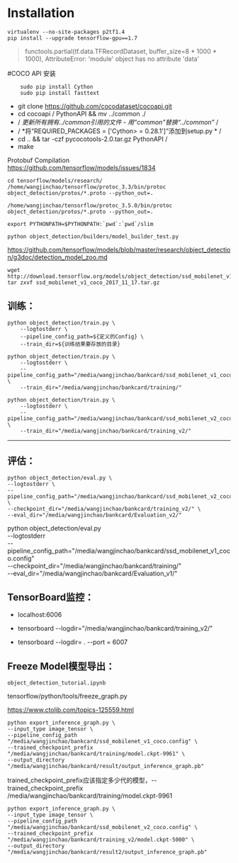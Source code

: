 <script type="text/javascript" src="http://cdn.mathjax.org/mathjax/latest/MathJax.js?config=default"></script>
# Installation

    virtualenv --no-site-packages p2tf1.4
    pip install --upgrade tensorflow-gpu==1.7  
    
>functools.partial(tf.data.TFRecordDataset, buffer_size=8 * 1000 * 1000),
AttributeError: 'module' object has no attribute 'data'

#COCO API 安装  

``` 
    sudo pip install Cython  
    sudo pip install fasttext
```

- git clone https://github.com/cocodataset/cocoapi.git
- cd cocoapi / PythonAPI && mv ../common ./
- / *更新所有拥有../common引用的文件 - 用“common”替换“../common”* /
- / *将“REQUIRED_PACKAGES = ['Cython> = 0.28.1']”添加到setup.py * /
- cd .. && tar -czf pycocotools-2.0.tar.gz PythonAPI /
- make

Protobuf Compilation  
https://github.com/tensorflow/models/issues/1834  

    cd tensorflow/models/research/
    /home/wangjinchao/tensorflow/protoc_3.3/bin/protoc object_detection/protos/*.proto --python_out=.  

    /home/wangjinchao/tensorflow/protoc_3.5.0/bin/protoc object_detection/protos/*.proto --python_out=.

    export PYTHONPATH=$PYTHONPATH:`pwd`:`pwd`/slim

    python object_detection/builders/model_builder_test.py
       

https://github.com/tensorflow/models/blob/master/research/object_detection/g3doc/detection_model_zoo.md  

    wget http://download.tensorflow.org/models/object_detection/ssd_mobilenet_v1_coco_2017_11_17.tar.gz
    tar zxvf ssd_mobilenet_v1_coco_2017_11_17.tar.gz

## 训练：  

    python object_detection/train.py \
        --logtostderr \
        --pipeline_config_path=${定义的Config} \
        --train_dir=${训练结果要存放的目录}  

    python object_detection/train.py \
        --logtostderr \
        --pipeline_config_path="/media/wangjinchao/bankcard/ssd_mobilenet_v1_coco.config" \
        --train_dir="/media/wangjinchao/bankcard/training/"  
    
    python object_detection/train.py \
        --logtostderr \
        --pipeline_config_path="/media/wangjinchao/bankcard/ssd_mobilenet_v2_coco.config" \
        --train_dir="/media/wangjinchao/bankcard/training_v2/"    

---
## 评估：
    python object_detection/eval.py \
    --logtostderr \
    --pipeline_config_path="/media/wangjinchao/bankcard/ssd_mobilenet_v2_coco.config" \
    --checkpoint_dir="/media/wangjinchao/bankcard/training_v2/" \
    --eval_dir="/media/wangjinchao/bankcard/Evaluation_v2/"



 python object_detection/eval.py \
    --logtostderr \
    --pipeline_config_path="/media/wangjinchao/bankcard/ssd_mobilenet_v1_coco.config" \
    --checkpoint_dir="/media/wangjinchao/bankcard/training/" \
    --eval_dir="/media/wangjinchao/bankcard/Evaluation_v1/"



## TensorBoard监控：  

- localhost:6006  

- tensorboard --logdir="/media/wangjinchao/bankcard/training_v2/"

- tensorboard --logdir= . --port = 6007

## Freeze Model模型导出：
`object_detection_tutorial.ipynb`  

tensorflow/python/tools/freeze_graph.py

https://www.ctolib.com/topics-125559.html  

    python export_inference_graph.py \
    --input_type image_tensor \
    --pipeline_config_path "/media/wangjinchao/bankcard/ssd_mobilenet_v1_coco.config" \
    --trained_checkpoint_prefix "/media/wangjinchao/bankcard/training/model.ckpt-9961" \
    --output_directory "/media/wangjinchao/bankcard/result/output_inference_graph.pb"  

trained_checkpoint_prefix应该指定多少代的模型，--trained_checkpoint_prefix /media/wangjinchao/bankcard/training/model.ckpt-9961


    python export_inference_graph.py \
    --input_type image_tensor \
    --pipeline_config_path "/media/wangjinchao/bankcard/ssd_mobilenet_v2_coco.config" \
    --trained_checkpoint_prefix "/media/wangjinchao/bankcard/training_v2/model.ckpt-5000" \
    --output_directory "/media/wangjinchao/bankcard/result2/output_inference_graph.pb"  